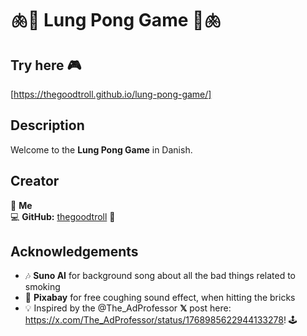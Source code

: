 # 🫁🚬 Lung Pong Game 🚬🫁

## Try here 🎮
[https://thegoodtroll.github.io/lung-pong-game/]

## Description
Welcome to the **Lung Pong Game** in Danish.

## Creator
👤 **Me**  
💻 **GitHub:** [thegoodtroll](https://github.com/thegoodtroll) 🧌

## Acknowledgements
- 🎶 **Suno AI** for background song about all the bad things related to smoking
- 🎉 **Pixabay** for free coughing sound effect, when hitting the bricks
- 💡 Inspired by the @The_AdProfessor **𝕏** post here: https://x.com/The_AdProfessor/status/1768985622944133278! 🕹️ 
